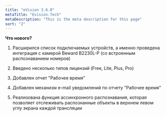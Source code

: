 ```yaml
---
title: "eVision 3.6.0"
metaTitle: "Evision.Tech"
metaDescription: "This is the meta description for this page"
sort: "2"
---
```


**Что нового?**  

1. Расширился список подключаемых устройств, а именно проведена интеграция с камерой Beward B2230L-P (со встроенным распознаванием номеров)  
   
2. Введено несколько типов лицензий (Free, Lite, Plus, Pro)  

3. Добавлен отчет "Рабочее время"  

4. Добавлен механизм e-mail уведомлений по отчету "Рабочее время"  

5. Реализована функция ассинхронного распознавания, которая позволяет отслеживать распознанные объекты в верхнем левом углу экрана каждой трансляции  
